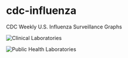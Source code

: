 # cdc-influenza
CDC Weekly U.S. Influenza Surveillance Graphs

![Clinical Laboratories](https://www.cdc.gov/flu/weekly/WeeklyArchives2023-2024/images/WHONPHL45_small.gif?raw=true)

![Public Health Laboratories](https://www.cdc.gov/flu/weekly/weeklyarchives2023-2024/images/WHOPHL45_small.gif?raw=true)
        